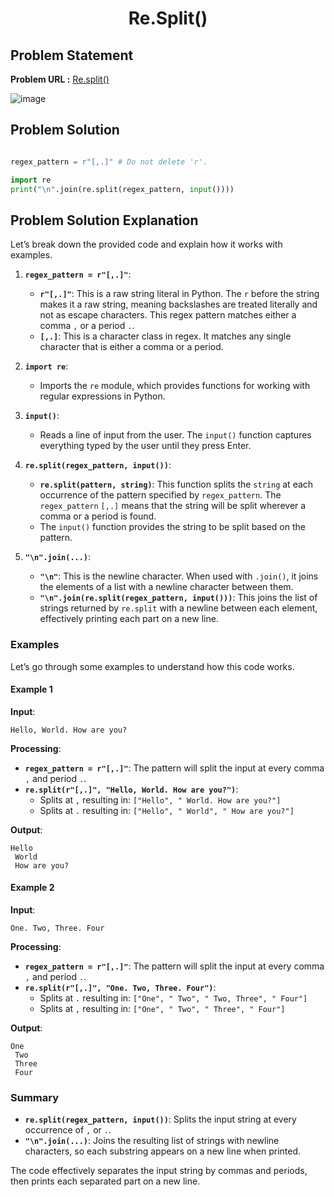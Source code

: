 <h1 align='center'>Re.Split()</h1>

## Problem Statement

**Problem URL :** [Re.split()](https://www.hackerrank.com/challenges/re-split/problem?isFullScreen=true)

![image](https://github.com/user-attachments/assets/3be94c77-5b5b-4ee4-95c3-567b3c16b8b6)

## Problem Solution
```py

regex_pattern = r"[,.]"	# Do not delete 'r'.

import re
print("\n".join(re.split(regex_pattern, input())))
```


## Problem Solution Explanation
 Let’s break down the provided code and explain how it works with examples.

1. **`regex_pattern = r"[,.]"`**:
   - **`r"[,.]"`**: This is a raw string literal in Python. The `r` before the string makes it a raw string, meaning backslashes are treated literally and not as escape characters. This regex pattern matches either a comma `,` or a period `.`.
   - **`[,.]`**: This is a character class in regex. It matches any single character that is either a comma or a period.

2. **`import re`**:
   - Imports the `re` module, which provides functions for working with regular expressions in Python.

3. **`input()`**:
   - Reads a line of input from the user. The `input()` function captures everything typed by the user until they press Enter.

4. **`re.split(regex_pattern, input())`**:
   - **`re.split(pattern, string)`**: This function splits the `string` at each occurrence of the pattern specified by `regex_pattern`. The `regex_pattern` `[,.]` means that the string will be split wherever a comma or a period is found.
   - The `input()` function provides the string to be split based on the pattern.

5. **`"\n".join(...)`**:
   - **`"\n"`**: This is the newline character. When used with `.join()`, it joins the elements of a list with a newline character between them.
   - **`"\n".join(re.split(regex_pattern, input()))`**: This joins the list of strings returned by `re.split` with a newline between each element, effectively printing each part on a new line.

### Examples

Let’s go through some examples to understand how this code works.

#### Example 1

**Input**:
```
Hello, World. How are you?
```

**Processing**:
- **`regex_pattern = r"[,.]"`**: The pattern will split the input at every comma `,` and period `.`.
- **`re.split(r"[,.]", "Hello, World. How are you?")`**:
  - Splits at `,` resulting in: `["Hello", " World. How are you?"]`
  - Splits at `.` resulting in: `["Hello", " World", " How are you?"]`

**Output**:
```
Hello
 World
 How are you?
```

#### Example 2

**Input**:
```
One. Two, Three. Four
```

**Processing**:
- **`regex_pattern = r"[,.]"`**: The pattern will split the input at every comma `,` and period `.`.
- **`re.split(r"[,.]", "One. Two, Three. Four")`**:
  - Splits at `.` resulting in: `["One", " Two", " Two, Three", " Four"]`
  - Splits at `,` resulting in: `["One", " Two", " Three", " Four"]`

**Output**:
```
One
 Two
 Three
 Four
```

### Summary

- **`re.split(regex_pattern, input())`**: Splits the input string at every occurrence of `,` or `.`.
- **`"\n".join(...)`**: Joins the resulting list of strings with newline characters, so each substring appears on a new line when printed.

The code effectively separates the input string by commas and periods, then prints each separated part on a new line.
